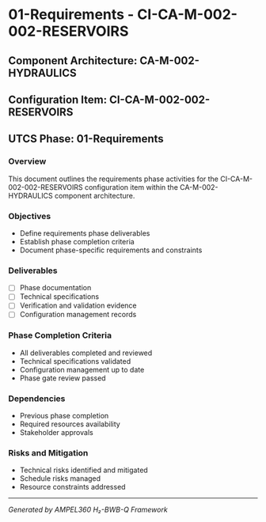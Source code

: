 # 01-Requirements - CI-CA-M-002-002-RESERVOIRS

## Component Architecture: CA-M-002-HYDRAULICS
## Configuration Item: CI-CA-M-002-002-RESERVOIRS
## UTCS Phase: 01-Requirements

### Overview
This document outlines the requirements phase activities for the CI-CA-M-002-002-RESERVOIRS configuration item within the CA-M-002-HYDRAULICS component architecture.

### Objectives
- Define requirements phase deliverables
- Establish phase completion criteria
- Document phase-specific requirements and constraints

### Deliverables
- [ ] Phase documentation
- [ ] Technical specifications
- [ ] Verification and validation evidence
- [ ] Configuration management records

### Phase Completion Criteria
- All deliverables completed and reviewed
- Technical specifications validated
- Configuration management up to date
- Phase gate review passed

### Dependencies
- Previous phase completion
- Required resources availability
- Stakeholder approvals

### Risks and Mitigation
- Technical risks identified and mitigated
- Schedule risks managed
- Resource constraints addressed

---
*Generated by AMPEL360 H₂-BWB-Q Framework*
